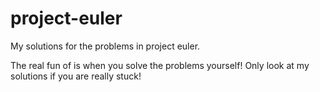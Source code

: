 # project-euler

My solutions for the problems in project euler. 

The real fun of is when you solve the problems yourself! Only look at my solutions if you are really stuck!

